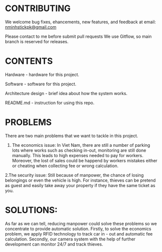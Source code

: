 # CONTRIBUTING

We welcome bug fixes, ehancements, new features, and feedback at email: nminhstickpk@gmail.com

Please contact to me before submit pull requests We use Gitflow, so main branch is reserved for releases.

# CONTENTS

Hardware - hardware for this project.

Software - software for this project.

Architecture design - brief idea about how the system works.

README.md - instruction for using this repo.

# PROBLEMS

There are two main problems that we want to tackle in this project.

1. The economics issue: In Viet Nam, there are still a number of parking lots where works such as checking in-out, monitoring are still done manually. This leads to high expenses needed to pay for workers. Moreover, the lost of sales could be happend by workers mistakes either or cheating when collecting fee or wrong calculation.

2.The security issue: Still because of manpower, the chance of losing belongings or even the vehicle is high. For instance, thieves can be pretend as guest and easily take away your property if they have the same ticket as you.

# SOLUTIONS:

As far as we can tell, reducing manpower could solve these problems so we concentrate to provide automatic solution. Firstly, to solve the economics problem, we apply RFID technology to track car in - out and automatic fee calculation. Secondly, our camera system with the help of further development can monitor 24/7 and track thieves.
